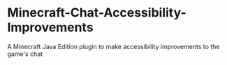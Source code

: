 # Minecraft-Chat-Accessibility-Improvements
A Minecraft Java Edition plugin to make accessibility improvements to the game's chat
